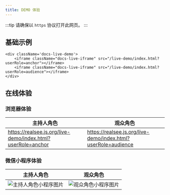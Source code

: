 ```yaml
---
title: DEMO 体验
---
```


:::tip 请确保以 `https` 协议打开此网页。 
:::

## 基础示例

```mdx-code-block
<div className='docs-live-demo'>
    <iframe className="docs-live-iframe" src="/live-demo/index.html?userRole=anchor"></iframe>
    <iframe className="docs-live-iframe" src="/live-demo/index.html?userRole=audience"></iframe>
</div>
```

## 在线体验

### 浏览器体验

主持人角色|观众角色
----|-----
https://realsee.js.org/live-demo/index.html?userRole=anchor | https://realsee.js.org/live-demo/index.html?userRole=audience


### 微信小程序体验

主持人角色|观众角色
----|-----
![主持人角色小程序图片](https://vrlab-static.ljcdn.com/release/web/sdk/anchor.56934b8d.png) | ![观众角色小程序图片](https://vrlab-static.ljcdn.com/release/web/sdk/audience.cac210c2.png)

